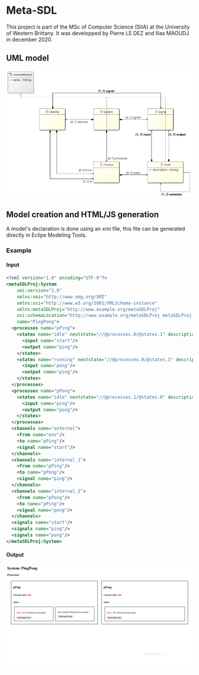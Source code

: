 # Meta-SDL

This project is part of the MSc of Computer Science (SIIA) at the University of Western Brittany. It was developped by Pierre LE DEZ and Ilias MAOUDJ in december 2020.

## UML model

![alt text](https://github.com/PierreLEDEZ/Meta-SDL/blob/main/MetaSDLProj/model/mm.PNG)

## Model creation and HTML/JS generation

A model's declaration is done using an xmi file, this file can be generated directly in Eclipe Modeling Tools.  

### Example

#### Input

```xml
<?xml version="1.0" encoding="UTF-8"?>
<metaSDLProj:System
    xmi:version="2.0"
    xmlns:xmi="http://www.omg.org/XMI"
    xmlns:xsi="http://www.w3.org/2001/XMLSchema-instance"
    xmlns:metaSDLProj="http://www.example.org/metaSDLProj"
    xsi:schemaLocation="http://www.example.org/metaSDLProj metaSDLProj.ecore"
    name="PingPong">
  <processes name="pPing">
    <states name="idle" nextstate="//@processes.0/@states.1" description="Waiting for start signal">
      <input name="start"/>
      <output name="ping"/>
    </states>
    <states name="running" nextstate="//@processes.0/@states.1" description="Waiting for pong signal">
      <input name="pong"/>
      <output name="ping"/>
    </states>
  </processes>
  <processes name="pPong">
    <states name="idle" nextstate="//@processes.1/@states.0" description="Waiting for ping signal">
      <input name="ping"/>
      <output name="pong"/>
    </states>
  </processes>
  <channels name="external">
    <from name="env"/>
    <to name="pPing"/>
    <signal name="start"/>
  </channels>
  <channels name="internal_1">
    <from name="pPing"/>
    <to name="pPong"/>
    <signal name="ping"/>
  </channels>
  <channels name="internal_2">
    <from name="pPong"/>
    <to name="pPing"/>
    <signal name="pong"/>
  </channels>
  <signals name="start"/>
  <signals name="ping"/>
  <signals name="pong"/>
</metaSDLProj:System>
```

#### Output

![alt text](https://github.com/PierreLEDEZ/Meta-SDL/blob/main/MetaSDLProj/model/output.PNG)
